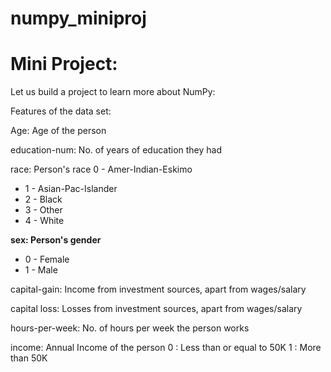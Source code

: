 # numpy_miniproj

# Mini Project:

Let us build a project to learn more about NumPy:

Features of the data set:

Age: Age of the person

education-num: No. of years of education they had

race: Person's race 0 - Amer-Indian-Eskimo
- 1 - Asian-Pac-Islander
- 2 - Black
- 3 - Other
- 4 - White

**sex: Person's gender**
- 0 - Female
- 1 - Male

capital-gain: Income from investment sources, apart from wages/salary

capital loss: Losses from investment sources, apart from wages/salary

hours-per-week: No. of hours per week the person works

income: Annual Income of the person
0 : Less than or equal to 50K
1 : More than 50K 
